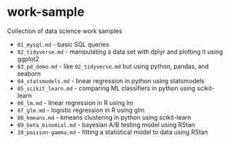 # work-sample
Collection of data science work samples

+ `01_mysql.md` - basic SQL queries
+ `02_tidyverse.md` - manipulating a data set with dplyr and plotting it using ggplot2
+ `03_pd_demo.md` - like `02_tidyverse.md` but using python, pandas, and seaborn
+ `04_statsmodels.md` - linear regression in python using statsmodels
+ `05_scikit_learn.md` - comparing ML classifiers in python using scikit-learn
+ `06_lm.md` - linear regression in R using lm
+ `07_glm.md` - logistic regression in R using glm
+ `08_kmeans.md` - kmeans clustering in python using scikit-learn
+ `09_beta_binomial.md` - bayesian A/B testing model using RStan
+ `10_poisson-gamma.md` - fitting a statistical model to data using RStan
